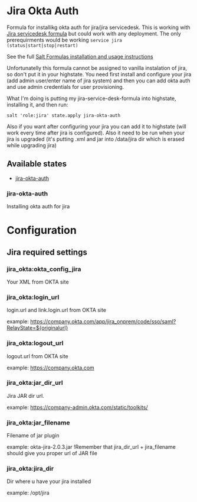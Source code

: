 Jira Okta Auth
==================

Formula for installikg okta auth for jira/jira servicedesk.
This is working with [Jira servicedesk formula](https://github.com/marek-knappe/jira-servicedesk-formula) but could work with any deployment.
The only prerequirments would be working 
``` service jira (status|start|stop|restart) ```


See the full [Salt Formulas installation and usage instructions](http://docs.saltstack.com/en/latest/topics/development/conventions/formulas.html)

Unfortunatelly this formula cannot be assigned to vanilla instalation of jira, so don't put it in your highstate. You need first install and configure your jira (add admin user/enter name of jira system) and then you can add okta auth and use admin credentials for user provisioning.

What I'm doing is putting my jira-service-desk-formula into highstate, installing it, and then run:

```salt 'role:jira' state.apply jira-okta-auth```

Also if you want after configuring your jira you can add it to highstate (will work every time after jira is configured). Also it need to be run when your jira is upgraded (it's putting .xml and jar into /data/jira dir which is erased while upgrading jira)

## Available states
- [jira-okta-auth](#jira)


### jira-okta-auth
Installing okta auth for jira



Configuration
=============

## Jira required settings

### jira_okta:okta_config_jira
Your XML <configuration> from OKTA site

### jira_okta:login_url
login.url and link.login.url from OKTA site

example: https://company.okta.com/app/jira_onprem/code/sso/saml?RelayState=${originalurl}

### jira_okta:logout_url
logout.url from OKTA site

example: https://company.okta.com

### jira_okta:jar_dir_url
Jira JAR dir url.

example: https://company-admin.okta.com/static/toolkits/


### jira_okta:jar_filename
Filename of jar plugin

example: okta-jira-2.0.3.jar
    !Remember that jira_dir_url + jira_filename should give you proper url of JAR file
    
### jira_okta:jira_dir
Dir where u have your jira installed

example: /opt/jira
